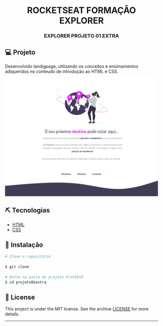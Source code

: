 <div align="center">
  <h1>  ROCKETSEAT FORMAÇÃO EXPLORER </h1>
  
  <h3> EXPLORER PROJETO 01 EXTRA</h3>
</div>




## 💻 Projeto
Desenvolvido landigpage, utilizando os conceitos e ensimamentos adiqueridos no conteudo de introdução ao HTML e CSS.

<div align="center">
    <img src="public/Desktop.png">
</div>

## ⛏ Tecnologias
- [HTML](https://docs.adonisjs.com/guides/introduction)
- [CSS](https://reactjs.org/)

## 🚀 Instalação


```bash
# Clone o repositório

$ git clone

# Entre na pasta do projeto FrontEnd
$ cd projeto01extra

```

## 📝 License

This project is under the MIT license. See the archive [LICENSE](LICENSE.md) for more details.

---
<blockquote>
    
</blockquote>


